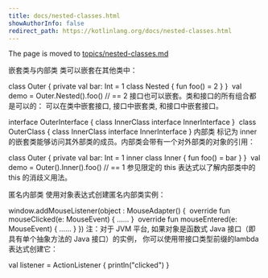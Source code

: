 ```yaml
---
title: docs/nested-classes.html
showAuthorInfo: false
redirect_path: https://kotlinlang.org/docs/nested-classes.html
---
```


The page is moved to [topics/nested-classes.md](docs/topics/nested-classes.md)

嵌套类与内部类
类可以嵌套在其他类中：

class Outer {
    private val bar: Int = 1
    class Nested {
        fun foo() = 2
    }
}
​
val demo = Outer.Nested().foo() // == 2
接口也可以嵌套。类和接口的所有组合都是可以的： 可以在类中嵌套接口, 接口中嵌套类, 和接口中嵌套接口。

interface OuterInterface {
    class InnerClass
    interface InnerInterface
}
​
class OuterClass {
    class InnerClass
    interface InnerInterface
}
内部类
标记为 inner 的嵌套类能够访问其外部类的成员。内部类会带有一个对外部类的对象的引用：

class Outer {
    private val bar: Int = 1
    inner class Inner {
        fun foo() = bar
    }
}
​
val demo = Outer().Inner().foo() // == 1
参见限定的 this 表达式以了解内部类中的 this 的消歧义用法。

匿名内部类
使用对象表达式创建匿名内部类实例：

window.addMouseListener(object : MouseAdapter() {
​
    override fun mouseClicked(e: MouseEvent) { …… }
​
    override fun mouseEntered(e: MouseEvent) { …… }
})
注：对于 JVM 平台, 如果对象是函数式 Java 接口（即具有单个抽象方法的 Java 接口）的实例， 你可以使用带接口类型前缀的lambda表达式创建它：

val listener = ActionListener { println("clicked") }
